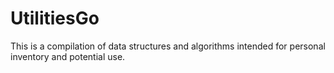 # UtilitiesGo

This is a compilation of data structures and algorithms intended for personal inventory and potential use. 
